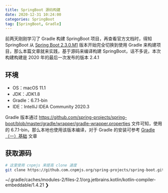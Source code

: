 ```yaml
---
title: SpringBoot 源码构建
date: 2020-12-31 10:24:00
categories: SpringBoot
tag: [SpringBoot, Gradle]
---
```


前两天刚刚学习了 Gradle 构建 SpringBoot 项目，再查看官方文档时，得知 SpringBoot 从 [Spring Boot 2.3.0.M1](https://spring.io/blog/2020/06/08/migrating-spring-boot-s-build-to-gradle) 版本开始完全切换到使用 Gradle 来构建项目，那么本篇文章就来实践，基于源码来编译构建 SpringBoot，话不多说，本次构建构建是 2020 年的最后一次发布的版本 2.4.1

<!-- more -->

## 环境

* OS：macOS 11.1
* JDK：JDK1.8
* Gradle：6.7.1-bin
* IDE：IntelliJ IDEA Community 2020.3

Gradle 版本通过 https://github.com/spring-projects/spring-boot/blob/master/gradle/wrapper/gradle-wrapper.properties 文件可知，使用的 6.7.1-bin，那么本地也使用该版本编译，对于 Gradle 的安装可参考 [Gradle（一）基础](https://incoder.org/2020/12/10/gradle1/#Gradle-安装配置) 文章

## 获取源码

```bash
# 这里使用 cnpmjs 来提高 clone 速度
git clone https://github.com.cnpmjs.org/spring-projects/spring-boot.git
```


~/.gradle/caches/modules-2/files-2.1/org.jetbrains.kotlin/kotlin-compiler-embeddable/1.4.21 ❯


<!-- more -->
